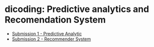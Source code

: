 # dicoding: Predictive analytics and Recomendation System

- [Submission 1 - Predictive Analytic](https://github.com/ridwaanhall/applied-machine-learning/tree/main/predictive-analytics)
- [Submission 2 - Recommender System](https://github.com/ridwaanhall/applied-machine-learning/recomendation-system)
